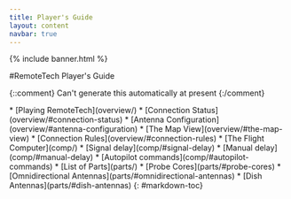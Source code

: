```yaml
---
title: Player's Guide
layout: content
navbar: true
---
```


{% include banner.html %}

#RemoteTech Player's Guide

{::comment}
Can't generate this automatically at present
{:/comment}

<div class="toc" markdown="1">
* [Playing RemoteTech](overview/)
    * [Connection Status](overview/#connection-status)
    * [Antenna Configuration](overview/#antenna-configuration)
    * [The Map View](overview/#the-map-view)
    * [Connection Rules](overview/#connection-rules)
* [The Flight Computer](comp/)
    * [Signal delay](comp/#signal-delay)
    * [Manual delay](comp/#manual-delay)
    * [Autopilot commands](comp/#autopilot-commands)
* [List of Parts](parts/)
    * [Probe Cores](parts/#probe-cores)
    * [Omnidirectional Antennas](parts/#omnidirectional-antennas)
    * [Dish Antennas](parts/#dish-antennas)
{: #markdown-toc}
</div>

